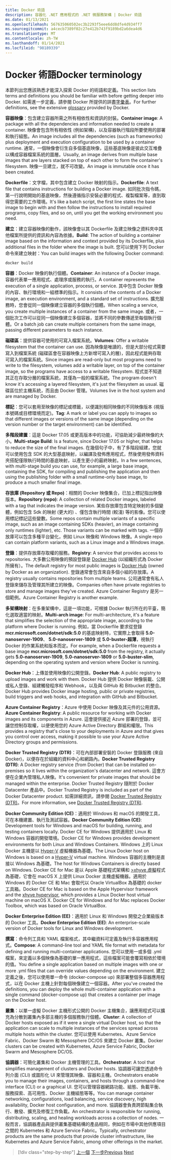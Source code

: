 ```yaml
---
title: Docker 術語
description: 容器化 .NET 應用程式的 .NET 微服務架構 | Docker 術語
ms.date: 01/13/2021
ms.openlocfilehash: 567635060502ec3b2293f5eee6dd8dfe4d934ff7
ms.sourcegitcommit: a4cecb7389f02c27e412b743f9189bd2a6dea4d6
ms.translationtype: MT
ms.contentlocale: zh-TW
ms.lasthandoff: 01/14/2021
ms.locfileid: "98189339"
---
```

# <a name="docker-terminology"></a><span data-ttu-id="e62ff-103">Docker 術語</span><span class="sxs-lookup"><span data-stu-id="e62ff-103">Docker terminology</span></span>

<span data-ttu-id="e62ff-104">本節列出您應該熟悉才能深入探索 Docker 的術語和定義。</span><span class="sxs-lookup"><span data-stu-id="e62ff-104">This section lists terms and definitions you should be familiar with before getting deeper into Docker.</span></span> <span data-ttu-id="e62ff-105">如需進一步定義，請參閱 Docker 所提供的詳盡[字彙表](https://docs.docker.com/glossary/)。</span><span class="sxs-lookup"><span data-stu-id="e62ff-105">For further definitions, see the extensive [glossary](https://docs.docker.com/glossary/) provided by Docker.</span></span>

<span data-ttu-id="e62ff-106">**容器映像**：包含建立容器所需之所有相依性和資訊的封裝。</span><span class="sxs-lookup"><span data-stu-id="e62ff-106">**Container image**: A package with all the dependencies and information needed to create a container.</span></span> <span data-ttu-id="e62ff-107">映像會包含所有相依性 (例如架構)，以及容器執行階段所要使用的部署和執行組態。</span><span class="sxs-lookup"><span data-stu-id="e62ff-107">An image includes all the dependencies (such as frameworks) plus deployment and execution configuration to be used by a container runtime.</span></span> <span data-ttu-id="e62ff-108">通常，一個映像會衍生自多個基底映像，這些基底映像是彼此交互堆疊以構成容器檔案系統的圖層。</span><span class="sxs-lookup"><span data-stu-id="e62ff-108">Usually, an image derives from multiple base images that are layers stacked on top of each other to form the container's filesystem.</span></span> <span data-ttu-id="e62ff-109">映像一旦建立，就不可改變。</span><span class="sxs-lookup"><span data-stu-id="e62ff-109">An image is immutable once it has been created.</span></span>

<span data-ttu-id="e62ff-110">**Dockerfile**：文字檔，其中包含建立 Docker 映射的指示。</span><span class="sxs-lookup"><span data-stu-id="e62ff-110">**Dockerfile**: A text file that contains instructions for building a Docker image.</span></span> <span data-ttu-id="e62ff-111">如同批次指令碼，第一行說明開始的基底映像，然後遵循指示安裝必要的程式、複製檔案等，直到取得您需要的工作環境。</span><span class="sxs-lookup"><span data-stu-id="e62ff-111">It's like a batch script, the first line states the base image to begin with and then follow the instructions to install required programs, copy files, and so on, until you get the working environment you need.</span></span>

<span data-ttu-id="e62ff-112">**建立**：建立容器映像的動作，該映像會以其 Dockerfile 及建立映像之資料夾中其他檔案所提供的資訊和內容為依據。</span><span class="sxs-lookup"><span data-stu-id="e62ff-112">**Build**: The action of building a container image based on the information and context provided by its Dockerfile, plus additional files in the folder where the image is built.</span></span> <span data-ttu-id="e62ff-113">您可以使用下列 Docker 命令來建立映射：</span><span class="sxs-lookup"><span data-stu-id="e62ff-113">You can build images with the following Docker command:</span></span>

```bash
docker build
```

<span data-ttu-id="e62ff-114">**容器**：Docker 映像的執行個體。</span><span class="sxs-lookup"><span data-stu-id="e62ff-114">**Container**: An instance of a Docker image.</span></span> <span data-ttu-id="e62ff-115">容器代表單一應用程式、處理序或服務的執行。</span><span class="sxs-lookup"><span data-stu-id="e62ff-115">A container represents the execution of a single application, process, or service.</span></span> <span data-ttu-id="e62ff-116">其中包含 Docker 映像的內容、執行環境和一組標準的指示。</span><span class="sxs-lookup"><span data-stu-id="e62ff-116">It consists of the contents of a Docker image, an execution environment, and a standard set of instructions.</span></span> <span data-ttu-id="e62ff-117">擴充服務時，您會從同一個映像建立容器的多個執行個體。</span><span class="sxs-lookup"><span data-stu-id="e62ff-117">When scaling a service, you create multiple instances of a container from the same image.</span></span> <span data-ttu-id="e62ff-118">或者，一個批次工作可以從同一個映像建立多個容器，並將不同的參數傳遞至每個執行個體。</span><span class="sxs-lookup"><span data-stu-id="e62ff-118">Or a batch job can create multiple containers from the same image, passing different parameters to each instance.</span></span>

<span data-ttu-id="e62ff-119">**磁碟區**：提供容器可使用的可寫入檔案系統。</span><span class="sxs-lookup"><span data-stu-id="e62ff-119">**Volumes**: Offer a writable filesystem that the container can use.</span></span> <span data-ttu-id="e62ff-120">因為映像是唯讀的，但是大部分程式需要寫入到檔案系統 (磁碟區會在容器映像上方新增可寫入的層)，因此程式能夠存取可寫入的檔案系統。</span><span class="sxs-lookup"><span data-stu-id="e62ff-120">Since images are read-only but most programs need to write to the filesystem, volumes add a writable layer, on top of the container image, so the programs have access to a writable filesystem.</span></span> <span data-ttu-id="e62ff-121">程式並不知道其正在存取分層的檔案系統，其僅為一般的檔案系統。</span><span class="sxs-lookup"><span data-stu-id="e62ff-121">The program doesn't know it's accessing a layered filesystem, it's just the filesystem as usual.</span></span> <span data-ttu-id="e62ff-122">磁碟區位於主機系統，而且由 Docker 管理。</span><span class="sxs-lookup"><span data-stu-id="e62ff-122">Volumes live in the host system and are managed by Docker.</span></span>

<span data-ttu-id="e62ff-123">**標記**：您可以套用至映像的標記或標籤，以便識別相同映像的不同映像版本 (視版本號碼或目標環境而定)。</span><span class="sxs-lookup"><span data-stu-id="e62ff-123">**Tag**: A mark or label you can apply to images so that different images or versions of the same image (depending on the version number or the target environment) can be identified.</span></span>

<span data-ttu-id="e62ff-124">**多階段建置**：這是 Docker 17.05 或更高版本中的功能，可協助減少最終映像的大小。</span><span class="sxs-lookup"><span data-stu-id="e62ff-124">**Multi-stage Build**: Is a feature, since Docker 17.05 or higher, that helps to reduce the size of the final images.</span></span> <span data-ttu-id="e62ff-125">在幾個句子中，有了多階段組建，您就可以使用包含 SDK 的大型基底映射，以編譯及發佈應用程式，然後使用發佈資料夾搭配僅限執行時間的基底映射，以產生更小的最終映射。</span><span class="sxs-lookup"><span data-stu-id="e62ff-125">In a few sentences, with multi-stage build you can use, for example, a large base image, containing the SDK, for compiling and publishing the application and then using the publishing folder with a small runtime-only base image, to produce a much smaller final image.</span></span>

<span data-ttu-id="e62ff-126">**存放庫 (Repository 或 Repo)**：相關的 Docker 映像集合，已加上標記指出映像版本。</span><span class="sxs-lookup"><span data-stu-id="e62ff-126">**Repository (repo)**: A collection of related Docker images, labeled with a tag that indicates the image version.</span></span> <span data-ttu-id="e62ff-127">某些存放庫包含特定映射的多個變體，例如包含 Sdk 的映射 (更大的) 、僅包含執行時間 (較淺) 等的影像。您可以使用標記標記這些變數。</span><span class="sxs-lookup"><span data-stu-id="e62ff-127">Some repos contain multiple variants of a specific image, such as an image containing SDKs (heavier), an image containing only runtimes (lighter), etc. Those variants can be marked with tags.</span></span> <span data-ttu-id="e62ff-128">一個存放庫可以包含多種平台變化，例如 Linux 映像和 Windows 映像。</span><span class="sxs-lookup"><span data-stu-id="e62ff-128">A single repo can contain platform variants, such as a Linux image and a Windows image.</span></span>

<span data-ttu-id="e62ff-129">**登錄**：提供存放庫存取權的服務。</span><span class="sxs-lookup"><span data-stu-id="e62ff-129">**Registry**: A service that provides access to repositories.</span></span> <span data-ttu-id="e62ff-130">大多數公用映像的預設登錄是 [Docker Hub](https://hub.docker.com/) (以組織形式為 Docker 所擁有）。</span><span class="sxs-lookup"><span data-stu-id="e62ff-130">The default registry for most public images is [Docker Hub](https://hub.docker.com/) (owned by Docker as an organization).</span></span> <span data-ttu-id="e62ff-131">登錄通常會包含來自多個小組的存放庫。</span><span class="sxs-lookup"><span data-stu-id="e62ff-131">A registry usually contains repositories from multiple teams.</span></span> <span data-ttu-id="e62ff-132">公司通常會有私人登錄來儲存及管理其所建立的映像。</span><span class="sxs-lookup"><span data-stu-id="e62ff-132">Companies often have private registries to store and manage images they've created.</span></span> <span data-ttu-id="e62ff-133">Azure Container Registry 是另一個範例。</span><span class="sxs-lookup"><span data-stu-id="e62ff-133">Azure Container Registry is another example.</span></span>

<span data-ttu-id="e62ff-134">**多架構映射**：在多重架構中，這是一項功能，可根據 Docker 執行所在的平臺，簡化選取適當的映射。</span><span class="sxs-lookup"><span data-stu-id="e62ff-134">**Multi-arch image**: For multi-architecture, it's a feature that simplifies the selection of the appropriate image, according to the platform where Docker is running.</span></span> <span data-ttu-id="e62ff-135">例如，當 Dockerfile 要求從登錄 **mcr.microsoft.com/dotnet/sdk:5.0** 的基底映射時，它實際上會取得 **5.0-nanoserver-1909**、 **5.0-nanoserver-1809** 或 **5.0-buster-超薄**，視執行 Docker 的作業系統和版本而定。</span><span class="sxs-lookup"><span data-stu-id="e62ff-135">For example, when a Dockerfile requests a base image **mcr.microsoft.com/dotnet/sdk:5.0** from the registry, it actually gets **5.0-nanoserver-1909**, **5.0-nanoserver-1809** or **5.0-buster-slim**, depending on the operating system and version where Docker is running.</span></span>

<span data-ttu-id="e62ff-136">**Docker Hub**：上傳並使用映像的公開登錄。</span><span class="sxs-lookup"><span data-stu-id="e62ff-136">**Docker Hub**: A public registry to upload images and work with them.</span></span> <span data-ttu-id="e62ff-137">Docker Hub 提供 Docker 映像裝載、公開或私人登錄、組建觸發程序和 Webhook，以及與 GitHub 和 Bitbucket 的整合。</span><span class="sxs-lookup"><span data-stu-id="e62ff-137">Docker Hub provides Docker image hosting, public or private registries, build triggers and web hooks, and integration with GitHub and Bitbucket.</span></span>

<span data-ttu-id="e62ff-138">**Azure Container Registry**：Azure 中使用 Docker 映像及其元件的公用資源。</span><span class="sxs-lookup"><span data-stu-id="e62ff-138">**Azure Container Registry**: A public resource for working with Docker images and its components in Azure.</span></span> <span data-ttu-id="e62ff-139">這會提供接近 Azure 部署的登錄，並可讓您控制存取權，以便使用您的 Azure Active Directory 群組和權限。</span><span class="sxs-lookup"><span data-stu-id="e62ff-139">This provides a registry that's close to your deployments in Azure and that gives you control over access, making it possible to use your Azure Active Directory groups and permissions.</span></span>

<span data-ttu-id="e62ff-140">**Docker Trusted Registry (DTR)**：可在內部部署安裝的 Docker 登錄服務 (來自 Docker)，以便存在於組織的資料中心和網路內。</span><span class="sxs-lookup"><span data-stu-id="e62ff-140">**Docker Trusted Registry (DTR)**: A Docker registry service (from Docker) that can be installed on-premises so it lives within the organization's datacenter and network.</span></span> <span data-ttu-id="e62ff-141">這會方便在企業內管理私人映像。</span><span class="sxs-lookup"><span data-stu-id="e62ff-141">It's convenient for private images that should be managed within the enterprise.</span></span> <span data-ttu-id="e62ff-142">Docker Trusted Registry 隨附於 Docker Datacenter 產品中。</span><span class="sxs-lookup"><span data-stu-id="e62ff-142">Docker Trusted Registry is included as part of the Docker Datacenter product.</span></span> <span data-ttu-id="e62ff-143">如需詳細資訊，請參閱 [Docker Trusted Registry (DTR)](https://docs.docker.com/docker-trusted-registry/overview/)。</span><span class="sxs-lookup"><span data-stu-id="e62ff-143">For more information, see [Docker Trusted Registry (DTR)](https://docs.docker.com/docker-trusted-registry/overview/).</span></span>

<span data-ttu-id="e62ff-144">**Docker Community Edition (CE)**：適用於 Windows 和 macOS 的開發工具，可在本機建置、執行及測試容器。</span><span class="sxs-lookup"><span data-stu-id="e62ff-144">**Docker Community Edition (CE)**: Development tools for Windows and macOS for building, running, and testing containers locally.</span></span> <span data-ttu-id="e62ff-145">Docker CE for Windows 提供適用於 Linux 和 Windows 容器的開發環境。</span><span class="sxs-lookup"><span data-stu-id="e62ff-145">Docker CE for Windows provides development environments for both Linux and Windows Containers.</span></span> <span data-ttu-id="e62ff-146">Windows 上的 Linux Docker 主機是以 [Hyper-V](https://www.microsoft.com/cloud-platform/server-virtualization) 虛擬機器為基礎。</span><span class="sxs-lookup"><span data-stu-id="e62ff-146">The Linux Docker host on Windows is based on a [Hyper-V](https://www.microsoft.com/cloud-platform/server-virtualization) virtual machine.</span></span> <span data-ttu-id="e62ff-147">Windows 容器的主機則是直接以 Windows 為基礎。</span><span class="sxs-lookup"><span data-stu-id="e62ff-147">The host for Windows Containers is directly based on Windows.</span></span> <span data-ttu-id="e62ff-148">Docker CE for Mac 是以 Apple 基礎程式架構和 [>xhyve 虛擬](https://github.com/mist64/xhyve)程式為基礎，它會在 macOS X 上提供 Linux Docker 主機虛擬機器。適用於 Windows 的 Docker CE 和 Mac 會取代以 Oracle VirtualBox 為基礎的 docker 工具箱。</span><span class="sxs-lookup"><span data-stu-id="e62ff-148">Docker CE for Mac is based on the Apple Hypervisor framework and the [xhyve hypervisor](https://github.com/mist64/xhyve), which provides a Linux Docker host virtual machine on macOS X. Docker CE for Windows and for Mac replaces Docker Toolbox, which was based on Oracle VirtualBox.</span></span>

<span data-ttu-id="e62ff-149">**Docker Enterprise Edition (EE)**：適用於 Linux 和 Windows 開發之企業級版本的 Docker 工具。</span><span class="sxs-lookup"><span data-stu-id="e62ff-149">**Docker Enterprise Edition (EE)**: An enterprise-scale version of Docker tools for Linux and Windows development.</span></span>

<span data-ttu-id="e62ff-150">**撰寫**：命令列工具和 YAML 檔案格式，其中繼資料可定義及執行多容器應用程式。</span><span class="sxs-lookup"><span data-stu-id="e62ff-150">**Compose**: A command-line tool and YAML file format with metadata for defining and running multi-container applications.</span></span> <span data-ttu-id="e62ff-151">您可以使用一或多個 .yml 檔案，來定義以多個映像為基礎的單一應用程式，這些檔案可能會覆寫相依於環境的值。</span><span class="sxs-lookup"><span data-stu-id="e62ff-151">You define a single application based on multiple images with one or more .yml files that can override values depending on the environment.</span></span> <span data-ttu-id="e62ff-152">建立定義之後，您可以使用單一命令 (docker-compose up) 來部署整個多容器應用程式，以在 Docker 主機上針對每個映像建立一個容器。</span><span class="sxs-lookup"><span data-stu-id="e62ff-152">After you've created the definitions, you can deploy the whole multi-container application with a single command (docker-compose up) that creates a container per image on the Docker host.</span></span>

<span data-ttu-id="e62ff-153">**叢集**：以單一虛擬 Docker 主機形式公開的 Docker 主機集合，讓應用程式可以擴充為分散到叢集內多部主機的多個服務執行個體。</span><span class="sxs-lookup"><span data-stu-id="e62ff-153">**Cluster**: A collection of Docker hosts exposed as if it were a single virtual Docker host, so that the application can scale to multiple instances of the services spread across multiple hosts within the cluster.</span></span> <span data-ttu-id="e62ff-154">您可以使用 Kubernetes、Azure Service Fabric、Docker Swarm 和 Mesosphere DC/OS 來建立 Docker 叢集。</span><span class="sxs-lookup"><span data-stu-id="e62ff-154">Docker clusters can be created with Kubernetes, Azure Service Fabric, Docker Swarm and Mesosphere DC/OS.</span></span>

<span data-ttu-id="e62ff-155">**協調器**：可簡化叢集和 Docker 主機管理的工具。</span><span class="sxs-lookup"><span data-stu-id="e62ff-155">**Orchestrator**: A tool that simplifies management of clusters and Docker hosts.</span></span> <span data-ttu-id="e62ff-156">協調器可讓您透過命令列介面 (CLI) 或圖形化 UI 來管理其映像、容器和主機。</span><span class="sxs-lookup"><span data-stu-id="e62ff-156">Orchestrators enable you to manage their images, containers, and hosts through a command-line interface (CLI) or a graphical UI.</span></span> <span data-ttu-id="e62ff-157">您可以管理容器網路功能、組態、負載平衡、服務探索、高可用性、Docker 主機組態等等。</span><span class="sxs-lookup"><span data-stu-id="e62ff-157">You can manage container networking, configurations, load balancing, service discovery, high availability, Docker host configuration, and more.</span></span> <span data-ttu-id="e62ff-158">協調器會負責跨節點集合執行、散發、擴充及修復工作負載。</span><span class="sxs-lookup"><span data-stu-id="e62ff-158">An orchestrator is responsible for running, distributing, scaling, and healing workloads across a collection of nodes.</span></span> <span data-ttu-id="e62ff-159">一般而言，協調器產品與提供叢集基礎結構的產品相同，例如在市場中其他供應項目之間的 Kubernetes 和 Azure Service Fabric。</span><span class="sxs-lookup"><span data-stu-id="e62ff-159">Typically, orchestrator products are the same products that provide cluster infrastructure, like Kubernetes and Azure Service Fabric, among other offerings in the market.</span></span>

>[!div class="step-by-step"]
><span data-ttu-id="e62ff-160">[上一個](docker-defined.md) 
>[下一步](docker-containers-images-registries.md)</span><span class="sxs-lookup"><span data-stu-id="e62ff-160">[Previous](docker-defined.md)
[Next](docker-containers-images-registries.md)</span></span>
